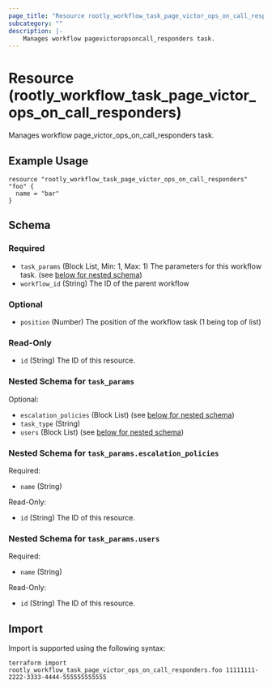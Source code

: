 ```yaml
---
page_title: "Resource rootly_workflow_task_page_victor_ops_on_call_responders - terraform-provider-rootly"
subcategory: ""
description: |-
    Manages workflow pagevictoropsoncall_responders task.
---
```


# Resource (rootly_workflow_task_page_victor_ops_on_call_responders)

Manages workflow page_victor_ops_on_call_responders task.

## Example Usage

```
resource "rootly_workflow_task_page_victor_ops_on_call_responders" "foo" {
  name = "bar"
}
```

<!-- schema generated by tfplugindocs -->
## Schema

### Required

- `task_params` (Block List, Min: 1, Max: 1) The parameters for this workflow task. (see [below for nested schema](#nestedblock--task_params))
- `workflow_id` (String) The ID of the parent workflow

### Optional

- `position` (Number) The position of the workflow task (1 being top of list)

### Read-Only

- `id` (String) The ID of this resource.

<a id="nestedblock--task_params"></a>
### Nested Schema for `task_params`

Optional:

- `escalation_policies` (Block List) (see [below for nested schema](#nestedblock--task_params--escalation_policies))
- `task_type` (String)
- `users` (Block List) (see [below for nested schema](#nestedblock--task_params--users))

<a id="nestedblock--task_params--escalation_policies"></a>
### Nested Schema for `task_params.escalation_policies`

Required:

- `name` (String)

Read-Only:

- `id` (String) The ID of this resource.


<a id="nestedblock--task_params--users"></a>
### Nested Schema for `task_params.users`

Required:

- `name` (String)

Read-Only:

- `id` (String) The ID of this resource.

## Import

Import is supported using the following syntax:

```shell
terraform import rootly_workflow_task_page_victor_ops_on_call_responders.foo 11111111-2222-3333-4444-555555555555
```